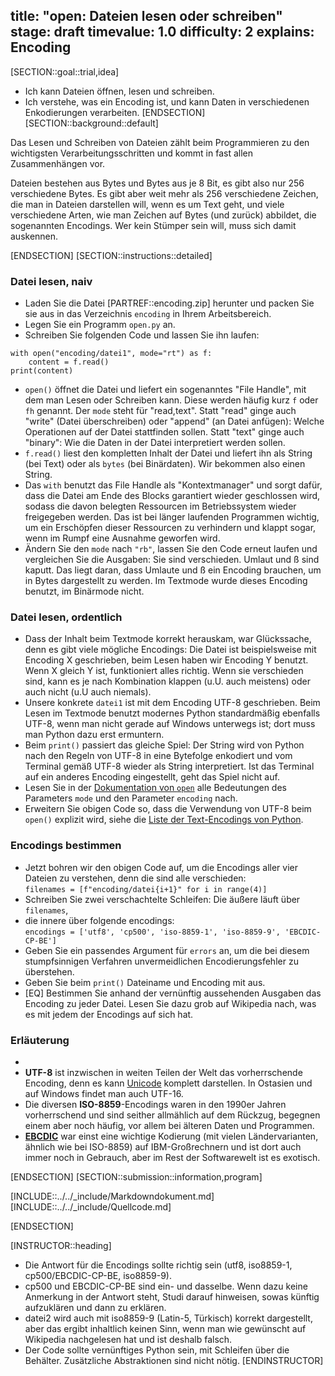 title: "open: Dateien lesen oder schreiben"
stage: draft
timevalue: 1.0
difficulty: 2
explains: Encoding
---
[SECTION::goal::trial,idea]
- Ich kann Dateien öffnen, lesen und schreiben.
- Ich verstehe, was ein Encoding ist, und kann Daten in verschiedenen Enkodierungen verarbeiten.
[ENDSECTION]
[SECTION::background::default]

Das Lesen und Schreiben von Dateien zählt beim Programmieren zu den wichtigsten
Verarbeitungsschritten und kommt in fast allen Zusammenhängen vor.

Dateien bestehen aus Bytes und Bytes aus je 8 Bit, es gibt also nur 256 verschiedene Bytes.
Es gibt aber weit mehr als 256 verschiedene Zeichen, die man in Dateien darstellen will,
wenn es um Text geht, und viele verschiedene Arten, wie man Zeichen auf Bytes
(und zurück) abbildet, die sogenannten Encodings.
Wer kein Stümper sein will, muss sich damit auskennen.

[ENDSECTION]
[SECTION::instructions::detailed]

### Datei lesen, naiv

- Laden Sie die Datei [PARTREF::encoding.zip] herunter und packen Sie sie aus
  in das Verzeichnis `encoding` in Ihrem Arbeitsbereich.
- Legen Sie ein Programm `open.py` an.
- Schreiben Sie folgenden Code und lassen Sie ihn laufen:

```
with open("encoding/datei1", mode="rt") as f:
    content = f.read()
print(content)
```

- `open()` öffnet die Datei und liefert ein sogenanntes "File Handle", 
  mit dem man Lesen oder Schreiben kann. 
  Diese werden häufig kurz `f` oder `fh` genannt.
  Der `mode` steht für "read,text". 
  Statt "read" ginge auch "write" (Datei überschreiben) oder "append" (an Datei anfügen):
  Welche Operationen auf der Datei stattfinden sollen.
  Statt "text" ginge auch "binary": Wie die Daten in der Datei interpretiert werden sollen.
- `f.read()` liest den kompletten Inhalt der Datei und liefert ihn als String (bei Text)
  oder als `bytes` (bei Binärdaten). Wir bekommen also einen String.
- Das `with` benutzt das File Handle als "Kontextmanager" und sorgt dafür, dass die Datei
  am Ende des Blocks garantiert wieder geschlossen wird, sodass die davon belegten Ressourcen
  im Betriebssystem wieder freigegeben werden. 
  Das ist bei länger laufenden Programmen wichtig, um ein Erschöpfen dieser Ressourcen zu verhindern
  und klappt sogar, wenn im Rumpf eine Ausnahme geworfen wird.
- Ändern Sie den `mode` nach `"rb"`, lassen Sie den Code erneut laufen und vergleichen Sie die Ausgaben:
  Sie sind verschieden. Umlaut und ß sind kaputt.
  Das liegt daran, dass Umlaute und ß ein Encoding brauchen, um in Bytes dargestellt zu werden.
  Im Textmode wurde dieses Encoding benutzt, im Binärmode nicht.


### Datei lesen, ordentlich

- Dass der Inhalt beim Textmode korrekt herauskam, war Glückssache, denn es gibt viele mögliche Encodings:
  Die Datei ist beispielsweise mit Encoding X geschrieben,
  beim Lesen haben wir Encoding Y benutzt.
  Wenn X gleich Y ist, funktioniert alles richtig.
  Wenn sie verschieden sind, kann es je nach Kombination klappen (u.U. auch meistens) 
  oder auch nicht (u.U auch niemals).
- Unsere konkrete `datei1` ist mit dem Encoding UTF-8 geschrieben.
  Beim Lesen im Textmode benutzt modernes Python standardmäßig ebenfalls UTF-8, wenn man
  nicht gerade auf Windows unterwegs ist; dort muss man Python dazu erst ermuntern.
- Beim `print()` passiert das gleiche Spiel: Der String wird von Python
  nach den Regeln von UTF-8 in eine Bytefolge enkodiert und vom Terminal gemäß UTF-8 wieder als String
  interpretiert. Ist das Terminal auf ein anderes Encoding eingestellt, geht das Spiel nicht auf.
- Lesen Sie in der 
  [Dokumentation von `open`](https://docs.python.org/3/library/functions.html#open)
  alle Bedeutungen des Parameters `mode` und den Parameter `encoding` nach.
- Erweitern Sie obigen Code so, dass die Verwendung von UTF-8 beim `open()` explizit wird,
  siehe die 
  [Liste der Text-Encodings von Python](https://docs.python.org/3/library/codecs.html#text-encodings).


### Encodings bestimmen

- Jetzt bohren wir den obigen Code auf, um die Encodings aller vier Dateien zu verstehen,
  denn die sind alle verschieden:  
  `filenames = [f"encoding/datei{i+1}" for i in range(4)]`
- Schreiben Sie zwei verschachtelte Schleifen: Die äußere läuft über `filenames`,
- die innere über folgende encodings:  
  `encodings = ['utf8', 'cp500', 'iso-8859-1', 'iso-8859-9', 'EBCDIC-CP-BE']`
- Geben Sie ein passendes Argument für `errors` an, um die bei diesem stumpfsinnigen Verfahren 
  unvermeidlichen Encodierungsfehler zu überstehen.
- Geben Sie beim `print()` Dateiname und Encoding mit aus.
- [EQ] Bestimmen Sie anhand der vernünftig aussehenden Ausgaben das Encoding zu jeder Datei.
  Lesen Sie dazu grob auf Wikipedia nach, was es mit jedem der Encodings auf sich hat.


### Erläuterung
- 
- **UTF-8** ist inzwischen in weiten Teilen der Welt das vorherrschende Encoding,
  denn es kann [Unicode](https://en.wikipedia.org/wiki/Unicode)
  komplett darstellen.
  In Ostasien und auf Windows findet man auch UTF-16. 
- Die diversen **ISO-8859**-Encodings waren in den 1990er Jahren vorherrschend
  und sind seither allmählich auf dem Rückzug, begegnen einem aber noch häufig,
  vor allem bei älteren Daten und Programmen.
- **[EBCDIC](https://en.wikipedia.org/wiki/EBCDIC)** 
  war einst eine wichtige Kodierung (mit vielen Ländervarianten, ähnlich wie bei ISO-8859) 
  auf IBM-Großrechnern und ist dort auch
  immer noch in Gebrauch, aber im Rest der Softwarewelt ist es exotisch.

[ENDSECTION]
[SECTION::submission::information,program]

[INCLUDE::../../_include/Markdowndokument.md]
[INCLUDE::../../_include/Quellcode.md]

[ENDSECTION]

[INSTRUCTOR::heading]
- Die Antwort für die Encodings sollte richtig sein (utf8, iso8859-1, cp500/EBCDIC-CP-BE, iso8859-9).
- cp500 und EBCDIC-CP-BE sind ein- und dasselbe. 
  Wenn dazu keine Anmerkung in der Antwort steht, Studi darauf hinweisen, 
  sowas künftig aufzuklären und dann zu erklären.
- datei2 wird auch mit iso8859-9 (Latin-5, Türkisch) korrekt dargestellt, 
  aber das ergibt inhaltlich keinen Sinn,
  wenn man wie gewünscht auf Wikipedia nachgelesen hat und ist deshalb falsch.
- Der Code sollte vernünftiges Python sein, mit Schleifen über die Behälter.
  Zusätzliche Abstraktionen sind nicht nötig.
[ENDINSTRUCTOR]
